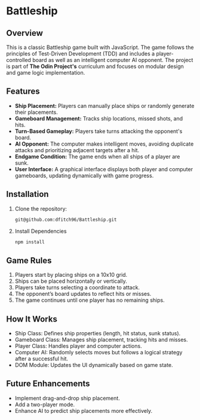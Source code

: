 # Battleship

## Overview
This is a classic Battleship game built with JavaScript. The game follows the principles of Test-Driven Development (TDD) and includes a player-controlled board as well as an intelligent computer AI opponent. The project is part of __The Odin Project's__ curriculum and focuses on modular design and game logic implementation.

## Features
- __Ship Placement:__ Players can manually place ships or randomly generate their placements.
- __Gameboard Management:__ Tracks ship locations, missed shots, and hits.
- __Turn-Based Gameplay:__ Players take turns attacking the opponent's board.
- __AI Opponent:__ The computer makes intelligent moves, avoiding duplicate attacks and prioritizing adjacent targets after a hit.
- __Endgame Condition:__ The game ends when all ships of a player are sunk.
- __User Interface:__ A graphical interface displays both player and computer gameboards, updating dynamically with game progress.

## Installation
1. Clone the repository:
   ```bash
   git@github.com:dfitch96/Battleship.git
2. Install Dependencies
   ```bash
   npm install

## Game Rules
1. Players start by placing ships on a 10x10 grid.
2. Ships can be placed horizontally or vertically.
3. Players take turns selecting a coordinate to attack.
4. The opponent’s board updates to reflect hits or misses.
5. The game continues until one player has no remaining ships.

## How It Works
- Ship Class: Defines ship properties (length, hit status, sunk status).
- Gameboard Class: Manages ship placement, tracking hits and misses.
- Player Class: Handles player and computer actions.
- Computer AI: Randomly selects moves but follows a logical strategy after a successful hit.
- DOM Module: Updates the UI dynamically based on game state.

## Future Enhancements
- Implement drag-and-drop ship placement.
- Add a two-player mode.
- Enhance AI to predict ship placements more effectively.
